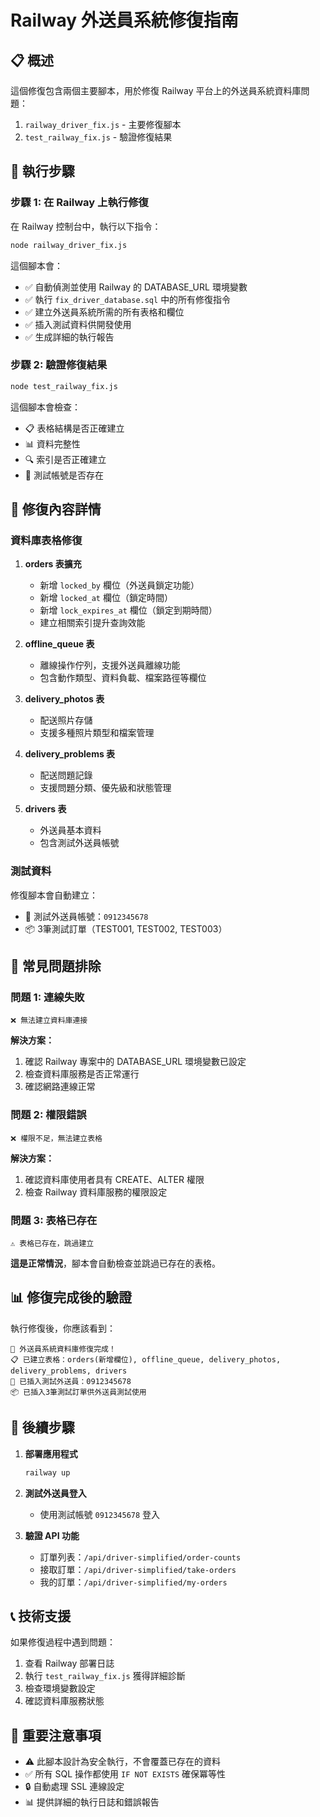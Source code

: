 # Railway 外送員系統修復指南

## 📋 概述

這個修復包含兩個主要腳本，用於修復 Railway 平台上的外送員系統資料庫問題：

1. `railway_driver_fix.js` - 主要修復腳本
2. `test_railway_fix.js` - 驗證修復結果

## 🚀 執行步驟

### 步驟 1: 在 Railway 上執行修復

在 Railway 控制台中，執行以下指令：

```bash
node railway_driver_fix.js
```

這個腳本會：
- ✅ 自動偵測並使用 Railway 的 DATABASE_URL 環境變數
- ✅ 執行 `fix_driver_database.sql` 中的所有修復指令
- ✅ 建立外送員系統所需的所有表格和欄位
- ✅ 插入測試資料供開發使用
- ✅ 生成詳細的執行報告

### 步驟 2: 驗證修復結果

```bash
node test_railway_fix.js
```

這個腳本會檢查：
- 📋 表格結構是否正確建立
- 📊 資料完整性
- 🔍 索引是否正確建立
- 👤 測試帳號是否存在

## 🔧 修復內容詳情

### 資料庫表格修復

1. **orders 表擴充**
   - 新增 `locked_by` 欄位（外送員鎖定功能）
   - 新增 `locked_at` 欄位（鎖定時間）
   - 新增 `lock_expires_at` 欄位（鎖定到期時間）
   - 建立相關索引提升查詢效能

2. **offline_queue 表**
   - 離線操作佇列，支援外送員離線功能
   - 包含動作類型、資料負載、檔案路徑等欄位

3. **delivery_photos 表**
   - 配送照片存儲
   - 支援多種照片類型和檔案管理

4. **delivery_problems 表**
   - 配送問題記錄
   - 支援問題分類、優先級和狀態管理

5. **drivers 表**
   - 外送員基本資料
   - 包含測試外送員帳號

### 測試資料

修復腳本會自動建立：
- 👤 測試外送員帳號：`0912345678`
- 📦 3筆測試訂單（TEST001, TEST002, TEST003）

## 🐛 常見問題排除

### 問題 1: 連線失敗
```
❌ 無法建立資料庫連接
```

**解決方案：**
1. 確認 Railway 專案中的 DATABASE_URL 環境變數已設定
2. 檢查資料庫服務是否正常運行
3. 確認網路連線正常

### 問題 2: 權限錯誤
```
❌ 權限不足，無法建立表格
```

**解決方案：**
1. 確認資料庫使用者具有 CREATE、ALTER 權限
2. 檢查 Railway 資料庫服務的權限設定

### 問題 3: 表格已存在
```
⚠️ 表格已存在，跳過建立
```

**這是正常情況**，腳本會自動檢查並跳過已存在的表格。

## 📊 修復完成後的驗證

執行修復後，你應該看到：

```
🎉 外送員系統資料庫修復完成！
📋 已建立表格：orders(新增欄位), offline_queue, delivery_photos, delivery_problems, drivers
🚚 已插入測試外送員：0912345678
📦 已插入3筆測試訂單供外送員測試使用
```

## 🔄 後續步驟

1. **部署應用程式**
   ```bash
   railway up
   ```

2. **測試外送員登入**
   - 使用測試帳號 `0912345678` 登入

3. **驗證 API 功能**
   - 訂單列表：`/api/driver-simplified/order-counts`
   - 接取訂單：`/api/driver-simplified/take-orders`
   - 我的訂單：`/api/driver-simplified/my-orders`

## 📞 技術支援

如果修復過程中遇到問題：

1. 查看 Railway 部署日誌
2. 執行 `test_railway_fix.js` 獲得詳細診斷
3. 檢查環境變數設定
4. 確認資料庫服務狀態

## 📝 重要注意事項

- ⚠️ 此腳本設計為安全執行，不會覆蓋已存在的資料
- ✅ 所有 SQL 操作都使用 `IF NOT EXISTS` 確保冪等性
- 🔒 自動處理 SSL 連線設定
- 📊 提供詳細的執行日誌和錯誤報告